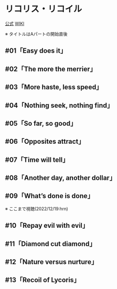 # リコリス・リコイル

[公式](https://lycoris-recoil.com/) 
[WIKI](https://ja.wikipedia.org/wiki/%E3%83%AA%E3%82%B3%E3%83%AA%E3%82%B9%E3%83%BB%E3%83%AA%E3%82%B3%E3%82%A4%E3%83%AB) 

※ タイトルはAパートの開始直後

## #01「Easy does it」

## #02「The more the merrier」

## #03「More haste, less speed」

## #04「Nothing seek, nothing find」

## #05「So far, so good」

## #06「Opposites attract」

## #07「Time will tell」

## #08「Another day, another dollar」

## #09「What’s done is done」

※ ここまで視聴(2022/12/19:hrn)

## #10「Repay evil with evil」

## #11「Diamond cut diamond」

## #12「Nature versus nurture」

## #13「Recoil of Lycoris」
